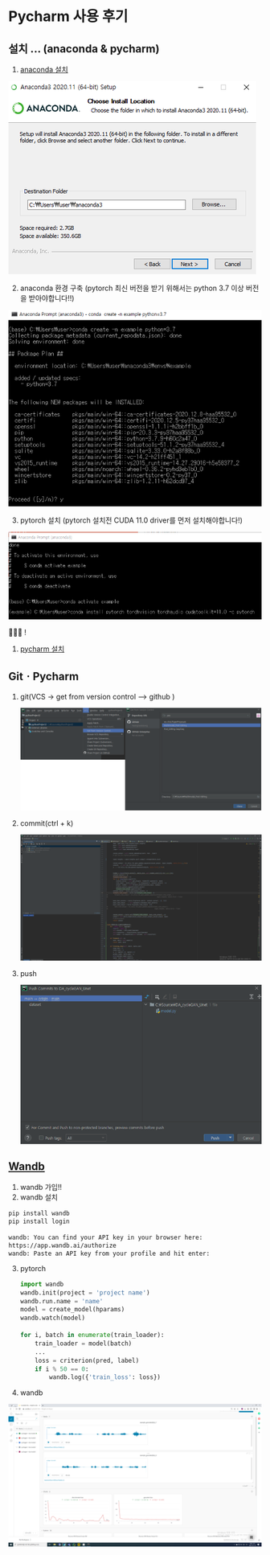 # Pycharm 사용 후기



## 설치 ... (anaconda & pycharm)

1. [anaconda 설치](https://https://www.anaconda.com/products/individual#Downloads)

![image-20210115185342798](img/anaconda_install.PNG)

2. anaconda 환경 구축 (pytorch 최신 버전을 받기 위해서는 python 3.7 이상 버전을 받아야합니다!!) 

![image-20210115185734004](img/conda_env_create.PNG)

3. pytorch 설치 (pytorch 설치전 CUDA 11.0 driver를 먼저 설치해야합니다!)

![image-20210115185734004](img/pytorch_install.PNG)



👏👏👏 !

1. [pycharm 설치](https://www.jetbrains.com/ko-kr/pycharm/download/#section=windows)



## GitㆍPycharm

1. git(VCS → get from version control --> github )

   ![img](img/git_연동.PNG)

2. commit(ctrl + k)

   ![image-20210118133225125](img/git_commit.PNG)

3. push

   ![image-20210118133313931](img/git_push.PNG)

## [Wandb](https://wandb.ai)

1. wandb 가입!!
2. wandb 설치

```
pip install wandb
pip install login

wandb: You can find your API key in your browser here: https://app.wandb.ai/authorize
wandb: Paste an API key from your profile and hit enter:
```

3. pytorch

   ```python
   import wandb
   wandb.init(project = 'project name')
   wandb.run.name = 'name'
   model = create_model(hparams)
   wandb.watch(model)
   
   for i, batch in enumerate(train_loader):
       train_loader = model(batch)
       ...
       loss = criterion(pred, label)
       if i % 50 == 0:
           wandb.log({'train_loss': loss})
   ```

4. wandb

![image-20210118135737344](img/wandb.PNG)


